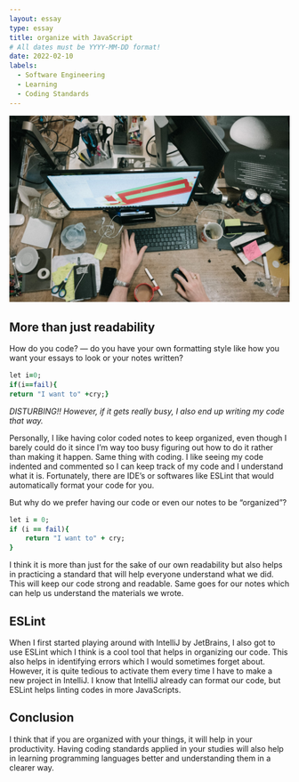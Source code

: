 ```yaml
---
layout: essay
type: essay
title: organize with JavaScript
# All dates must be YYYY-MM-DD format!
date: 2022-02-10
labels:
  - Software Engineering
  - Learning
  - Coding Standards
---
```


<img class="ui image" src="../images/unorganize.jpg">

## More than just readability
How do you code? — do you have your own formatting style like how you want your essays to look or your notes written?
  
  ```ruby
  let i=0;
  if(i==fail){
  return "I want to" +cry;}
  ```
  
*DISTURBING!! However, if it gets really busy, I also end up writing my code that way.*

Personally, I like having color coded notes to keep organized, even though I barely could do it since I’m way too busy figuring out how to do it rather than making it happen. Same thing with coding. I like seeing my code indented and commented so I can keep track of my code and I understand what it is. Fortunately, there are IDE’s or softwares like ESLint that would automatically format your code for you.
  
But why do we prefer having our code or even our notes to be “organized”? 

  ```ruby
  let i = 0;
  if (i == fail){
      return "I want to" + cry;
  }
  ```

I think it is more than just for the sake of our own readability but also helps in practicing a standard that will help everyone understand what we did. This will keep our code strong and readable. Same goes for our notes which can help us understand the materials we wrote.


## ESLint
When I first started playing around with IntelliJ by JetBrains, I also got to use ESLint which I think is a cool tool that helps in organizing  our code. This also helps in identifying errors which I would sometimes forget about. However, it is quite tedious to activate them every time I have to make a new project in IntelliJ. I know that IntelliJ already can format our code, but ESLint helps linting codes in more JavaScripts. 

## Conclusion
I think that if you are organized with your things, it will help in your productivity. Having coding standards applied in your studies will also help in learning programming languages better and understanding them in a clearer way.


